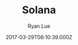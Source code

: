 ---
title: Solana
github: https://github.com/rlue/jekyll-solana
demo: https://solana.ryanlue.com/
author: Ryan Lue
ssg:
  - Jekyll
cms:
  - No Cms
date: 2017-03-29T06:10:39.000Z
github_branch: master
description: A wholesome, flat, sunshiny Jekyll theme
stale: false
---